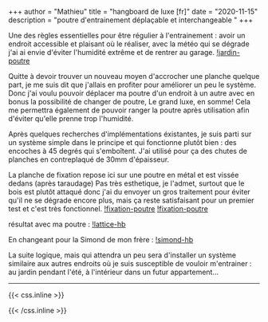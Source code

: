 +++
author = "Mathieu"
title = "hangboard de luxe [fr]"
date = "2020-11-15"
description = "poutre d'entrainement déplaçable et interchangeable "
+++

Une des règles essentielles pour être régulier à l'entrainement : avoir un endroit accessible et plaisant où le réaliser, avec la météo qui se dégrade j'ai ai envie d'éviter l'humidité extrême et de rentrer au garage.
[!jardin-poutre](/static/img/hangboard/hb-jardin.jpg)

Quitte à devoir trouver un nouveau moyen d'accrocher une planche quelque part, je me suis dit que j'allais en profiter pour améliorer un peu le système. Donc j'ai voulu pouvoir déplacer ma poutre d'un endroit à un autre avec en bonus la possibilité de changer de poutre, Le grand luxe, en somme! Cela me permettra également de pouvoir ranger la poutre après utilisation afin d'éviter qu'elle prenne trop l'humidité.

Après quelques recherches d'implémentations éxistantes, je suis parti sur un système simple dans le principe et qui fonctionne plutôt bien : des encoches à 45 degrés qui s'emboîtent.
J'ai utilisé pour ça des chutes de planches en contreplaqué de 30mm d'épaisseur.

La planche de fixation repose ici sur une poutre en métal et est vissée dedans (après taraudage)
Pas très esthetique, je l'admet, surtout que le bois est plutôt attaqué donc j'ai du envoyer un gros traitement pour éviter qu'il ne se dégrade encore plus, mais ça reste satisfaisant pour un premier test et c'est très fonctionnel.
[!fixation-poutre](/static/img/hangboard/hb-garage-encoche.jpg)
[!fixation-poutre](/static/img/hangboard/hb-garage-encoche2.jpg)

résultat avec ma poutre :
[!lattice-hb](/static/img/hangboard/hb-garage-resultat.jpg)

En changeant pour la Simond de mon frère :
[!simond-hb](/static/img/hangboard/hb-garage-simond.jpeg)



La suite logique, mais qui attendra un peu sera d'installer un système similaire aux autres endroits où je suis susceptible de vouloir m'entrainer : au jardin pendant l'été, à l'intérieur dans un futur appartement...

---

{{< css.inline >}}
<style>
.canon { background: white; width: 100%; height: auto;}
</style>
{{< /css.inline >}}
